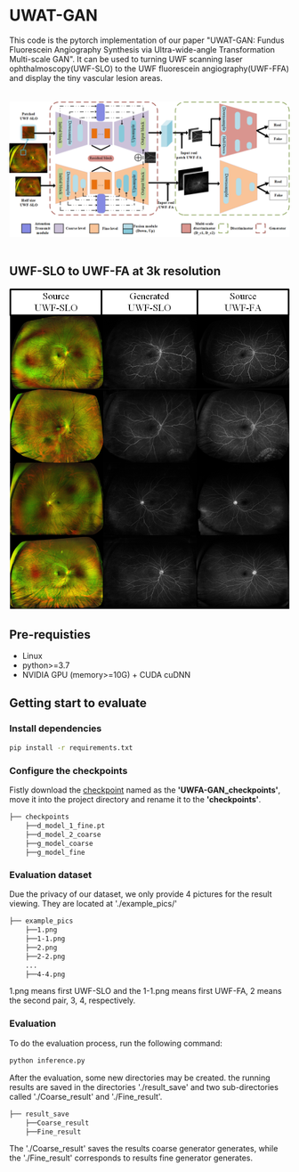 # **UWAT-GAN**
This code is the pytorch implementation of our paper "UWAT-GAN: Fundus Fluorescein Angiography Synthesis via Ultra-wide-angle Transformation Multi-scale GAN". It can be used to turning UWF scanning laser ophthalmoscopy(UWF-SLO) to the UWF fluorescein angiography(UWF-FFA) and display the tiny vascular lesion areas.  
<br><br>
![](/asset/Fig_1.png)
<br><br>
## UWF-SLO to UWF-FA at 3k resolution
![whole_result](/asset/whole_result.png)

## Pre-requisties
- Linux
- python>=3.7
- NVIDIA GPU (memory>=10G) + CUDA cuDNN
## Getting start to evaluate


### Install dependencies
```bash
pip install -r requirements.txt
```
### Configure the checkpoints
Fistly download the [checkpoint](https://drive.google.com/drive/folders/1JOWtSrZyISRVmj4zi_du1XpgVdcOoyCp?usp=drive_link) named as the **'UWFA-GAN_checkpoints'**, move it into the project directory and rename it to the **'checkpoints'**.
```
├── checkpoints
    ├──d_model_1_fine.pt
    ├──d_model_2_coarse
    ├──g_model_coarse
    ├──g_model_fine
``` 
### Evaluation dataset
Due the privacy of our dataset, we only provide 4 pictures for the result viewing. They are located at './example_pics/' 
```
├── example_pics
    ├──1.png
    ├──1-1.png
    ├──2.png
    ├──2-2.png
    ...
    ├──4-4.png
```
1.png means first UWF-SLO and the 1-1.png means first UWF-FA, 2 means the second pair, 3, 4, respectively.

### Evaluation
To do the evaluation process, run the following command:
```bash
python inference.py
```
After the evaluation, some new directories may be created.
the running results are saved in the directories './result_save' and two sub-directories called './Coarse_result' and './Fine_result'. 
```
├── result_save
    ├──Coarse_result
    ├──Fine_result
```
The './Coarse_result' saves the results 
coarse generator generates, while the './Fine_result' corresponds to results fine generator generates.  
